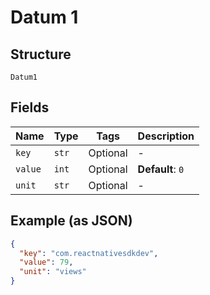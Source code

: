 
# Datum 1

## Structure

`Datum1`

## Fields

| Name | Type | Tags | Description |
|  --- | --- | --- | --- |
| `key` | `str` | Optional | - |
| `value` | `int` | Optional | **Default**: `0` |
| `unit` | `str` | Optional | - |

## Example (as JSON)

```json
{
  "key": "com.reactnativesdkdev",
  "value": 79,
  "unit": "views"
}
```

